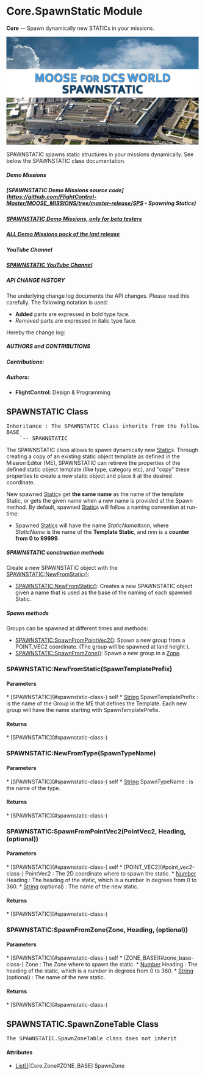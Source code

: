 # Core.SpawnStatic Module
**Core** -- Spawn dynamically new STATICs in your missions.

![Banner Image](/includes/Pictures/SPAWNSTATIC/Dia1.JPG)



SPAWNSTATIC spawns static structures in your missions dynamically. See below the SPAWNSTATIC class documentation.



#####  Demo Missions

#####  [SPAWNSTATIC Demo Missions source code](https://github.com/FlightControl-Master/MOOSE_MISSIONS/tree/master-release/SPS - Spawning Statics)

#####  [SPAWNSTATIC Demo Missions, only for beta testers](https://github.com/FlightControl-Master/MOOSE_MISSIONS/tree/master/SPS%20-%20Spawning%20Statics)

#####  [ALL Demo Missions pack of the last release](https://github.com/FlightControl-Master/MOOSE_MISSIONS/releases)



#####  YouTube Channel

#####  [SPAWNSTATIC YouTube Channel]()



#####  **API CHANGE HISTORY**

The underlying change log documents the API changes. Please read this carefully. The following notation is used:

* **Added** parts are expressed in bold type face.
* _Removed_ parts are expressed in italic type face.

Hereby the change log:



#####  **AUTHORS and CONTRIBUTIONS**

#####  Contributions:

#####  Authors:

* **FlightControl**: Design & Programming


## SPAWNSTATIC Class
<pre>
Inheritance : The SPAWNSTATIC Class inherits from the following parents :
BASE
	`-- SPAWNSTATIC
</pre>

The SPAWNSTATIC class allows to spawn dynamically new [Static](#static-module-)s.
Through creating a copy of an existing static object template as defined in the Mission Editor (ME),
SPAWNSTATIC can retireve the properties of the defined static object template (like type, category etc), and "copy"
these properties to create a new static object and place it at the desired coordinate.

New spawned [Static](#static-module-)s get **the same name** as the name of the template Static,
or gets the given name when a new name is provided at the Spawn method.
By default, spawned [Static](#static-module-)s will follow a naming convention at run-time:

* Spawned [Static](#static-module-)s will have the name _StaticName_#_nnn_, where _StaticName_ is the name of the **Template Static**,
and _nnn_ is a **counter from 0 to 99999**.


#####  SPAWNSTATIC construction methods

Create a new SPAWNSTATIC object with the [SPAWNSTATIC:NewFromStatic()](#spawnstatic-newfromstatic-spawntemplateprefix):

* [SPAWNSTATIC:NewFromStatic()](#spawnstatic-newfromstatic-spawntemplateprefix): Creates a new SPAWNSTATIC object given a name that is used as the base of the naming of each spawned Static.

#####  **Spawn** methods

Groups can be spawned at different times and methods:

* [SPAWNSTATIC:SpawnFromPointVec2()](#spawnstatic-spawnfrompointvec2-pointvec2-heading-(optional)): Spawn a new group from a POINT_VEC2 coordinate.
(The group will be spawned at land height ).
* [SPAWNSTATIC:SpawnFromZone()](#spawnstatic-spawnfromzone-zone-heading-(optional)): Spawn a new group in a [Zone](#zone-module-).





### SPAWNSTATIC:NewFromStatic(SpawnTemplatePrefix)

<h4> Parameters </h4>
* [SPAWNSTATIC](#spawnstatic-class-)
self
* <u>String</u> SpawnTemplatePrefix : is the name of the Group in the ME that defines the Template.  Each new group will have the name starting with SpawnTemplatePrefix.

<h4> Returns </h4>
* [SPAWNSTATIC](#spawnstatic-class-)



### SPAWNSTATIC:NewFromType(SpawnTypeName)

<h4> Parameters </h4>
* [SPAWNSTATIC](#spawnstatic-class-)
self
* <u>String</u> SpawnTypeName : is the name of the type.

<h4> Returns </h4>
* [SPAWNSTATIC](#spawnstatic-class-)



### SPAWNSTATIC:SpawnFromPointVec2(PointVec2, Heading, (optional))

<h4> Parameters </h4>
* [SPAWNSTATIC](#spawnstatic-class-)
self
* [POINT_VEC2](#point_vec2-class-) PointVec2 : The 2D coordinate where to spawn the static.
* <u>Number</u> Heading : The heading of the static, which is a number in degrees from 0 to 360.
* <u>String</u> (optional) : The name of the new static.

<h4> Returns </h4>
* [SPAWNSTATIC](#spawnstatic-class-)



### SPAWNSTATIC:SpawnFromZone(Zone, Heading, (optional))

<h4> Parameters </h4>
* [SPAWNSTATIC](#spawnstatic-class-)
self
* [ZONE_BASE](#zone_base-class-) Zone : The Zone where to spawn the static.
* <u>Number</u> Heading : The heading of the static, which is a number in degrees from 0 to 360.
* <u>String</u> (optional) : The name of the new static.

<h4> Returns </h4>
* [SPAWNSTATIC](#spawnstatic-class-)



## SPAWNSTATIC.SpawnZoneTable Class
<pre>
The SPAWNSTATIC.SpawnZoneTable class does not inherit
</pre>
<h4> Attributes </h4>

* <u>List[]</u>[Core.Zone#ZONE_BASE] SpawnZone



